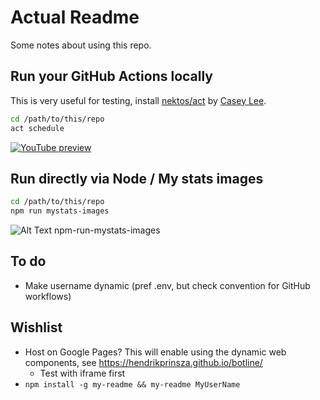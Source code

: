 # Actual Readme
Some notes about using this repo.

## Run your GitHub Actions locally
This is very useful for testing, install [nektos/act](https://github.com/nektos/act) by [Casey Lee](https://cplee.org/).
```sh
cd /path/to/this/repo
act schedule
```
[![YouTube preview](https://img.youtube.com/vi/Dee1FYYUP9I/0.jpg)](https://www.youtube.com/watch?v=Dee1FYYUP9I)

## Run directly via Node / My stats images
```sh
cd /path/to/this/repo
npm run mystats-images
```
![Alt Text](storage/samples/npm-run-mystats-images.gif)
npm-run-mystats-images

## To do
- Make username dynamic (pref .env, but check convention for GitHub workflows)

## Wishlist
- Host on Google Pages? This will enable using the dynamic web components, see https://hendrikprinsza.github.io/botline/
  - Test with iframe first
- `npm install -g my-readme && my-readme MyUserName`
